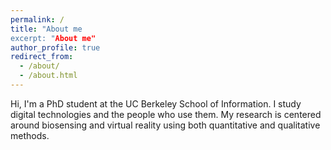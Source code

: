 ```yaml
---
permalink: /
title: "About me
excerpt: "About me"
author_profile: true
redirect_from: 
  - /about/
  - /about.html
---
```


Hi, I'm a PhD student at the UC Berkeley School of Information. I study digital technologies and the people who use them. My research is centered around biosensing and virtual reality using both quantitative and qualitative methods. 
